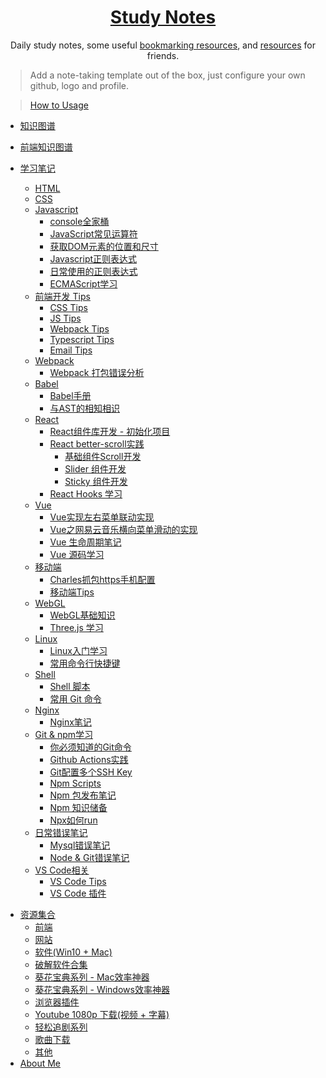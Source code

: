 <!--

 * @Author: Rain120
 * @Date: 2019-09-08 16:50:18
 * @LastEditTime: 2019-10-28 14:41:02
 -->
<h1 align="center">
  <a href="https://rain120.github.io/study-notes">Study Notes</a>
</h1>

<div align="center">
Daily study notes, some useful <a href="https://rain120.github.io/study-notes/#/resources">bookmarking resources</a>, and <a href="https://rain120.github.io/study-notes/#/resources">resources</a> for friends.
</div>

> Add a note-taking template out of the box, just configure your own github, logo and profile.

> [How to Usage](https://github.com/Rain120/study-notes/tree/note-template)

<!-- 学习笔记 -->

* [知识图谱](knowledge-map/guide.md)
  
* [前端知识图谱](knowledge-map/fe_knowledge_map.md)
  
* [学习笔记](notes/guide.md)
    * [HTML](notes/html/guide.md)
    * [CSS](notes/css/guide.md)
    * [Javascript](notes/javascript/guide.md)
      * [console全家桶](notes/javascript/console/console-related-note.md)
      * [JavaScript常见运算符](notes/javascript/common-operator/common-operator.md)
      * [获取DOM元素的位置和尺寸](notes/javascript/get-dom-property/get-dom-property.md)
      * [Javascript正则表达式](notes/javascript/regular_expression/regular_expression.md)
      * [日常使用的正则表达式](notes/javascript/regular_expression/common_reg_exps.md)
      * [ECMAScript学习](notes/javascript/es-study/es-guide.md)
    * [前端开发 Tips](notes/tips/guide.md)
      * [CSS Tips](notes/tips/css-tips.md)
      * [JS Tips](notes/tips/js-tips.md)
      * [Webpack Tips](notes/tips/webpack-tips.md)
      * [Typescript Tips](notes/tips/typescript-tips.md)
      * [Email Tips](notes/tips/email-tips.md)
    * [Webpack](notes/webpack/guide.md)
      * [Webpack 打包错误分析](notes/webpack/error-analysis/error-analysis.md)
    * [Babel](notes/babel/guide.md)
        * [Babel手册](notes/babel/babel-handbook.md)
        * [与AST的相知相识](notes/babel/ast/ast.md)
    * [React](notes/react/guide.md)
        * [React组件库开发 - 初始化项目](notes/react/component-library/init.md)
        * [React better-scroll实践](notes/react/better-scroll/better-scroll.md)
          * [基础组件Scroll开发](notes/react/better-scroll/scroll.md)
          * [Slider 组件开发](notes/react/better-scroll/slider.md)
          * [Sticky 组件开发](notes/react/better-scroll/sticky.md)
        * [React Hooks 学习](notes/react/hooks/hooks.md)
    * [Vue](notes/vue/guide.md)
         * [Vue实现左右菜单联动实现](notes/vue/cascade-menu/cascade-menu.md)
         * [Vue之网易云音乐横向菜单滑动的实现](notes/vue/slide-menu/slide-menu.md)
         * [Vue 生命周期笔记](notes/vue/vue-lifecycle/vue-lifecycle.md)
         * [Vue 源码学习](notes/vue/code-review/code-review.md)
    * [移动端](notes/mobile/guide.md)
      * [Charles抓包https手机配置](notes/mobile/charles-https-mobile-config.md)
      * [移动端Tips](notes/mobile/mobile-tips.md)
    * [WebGL](notes/webgl/guide.md)
      * [WebGL基础知识](notes/webgl/webgl.md)
      * [Three.js 学习](notes/webgl/threejs/threejs.md)
    * [Linux](notes/linux/guide.md)
      * [Linux入门学习](notes/linux/initial.md)
      * [常用命令行快捷键](notes/linux/command-shortcut.md)
    * [Shell](notes/shell/guide.md)
      - [Shell 脚本](notes/shell/shell.md)
      - [常用 Git 命令](notes/shell/common-git-commands.md)
    * [Nginx](notes/nginx/guide.md)
      * [Nginx笔记](notes/nginx/nginx/note.md)
    * [Git & npm学习](notes/git-npm/guide.md)
      * [你必须知道的Git命令](notes/git-npm/you-must-know-git-commands.md)
      * [Github Actions实践](notes/git-npm/github-action.md)
      * [Git配置多个SSH Key](notes/git-npm/git-config-multiple-ssh.md)
      * [Npm Scripts](notes/git-npm/npm-scripts.md)
      * [Npm 包发布笔记](notes/git-npm/npm-publish.md)
      * [Npm 知识储备](notes/git-npm/npm-knowledge-reserve.md)
      * [Npx如何run](notes/git-npm/how-npx-to-run.md)
    * [日常错误笔记](notes/error-qa/guide.md)
      * [Mysql错误笔记](notes/error-qa/mysql/note-qa.md)
      * [Node & Git错误笔记](notes/error-qa/node-git/note-qa.md)
    * [VS Code相关](notes/vscode/guide.md)
         * [VS Code Tips](notes/vscode/tips.md)
         * [VS Code 插件](notes/vscode/extensions.md)

<!--  资源集合 -->

* [资源集合](resources/guide.md)
  * [前端](resources/front-end.md)
  * [网站](resources/website.md)
  * [软件(Win10 + Mac)](resources/software.md)
  * [破解软件合集](resources/crack-software-collection.md)
  * [葵花宝典系列 - Mac效率神器](resources/mac-software.md)
  * [葵花宝典系列 - Windows效率神器](resources/window-software.md)
  * [浏览器插件](resources/browser-plugins.md)
  * [Youtube 1080p 下载(视频 + 字幕)](resources/youtube-download.md)
  * [轻松追剧系列](resources/shows.md)
  * [歌曲下载](resources/music-download.md)
  * [其他](resources/others.md)
* [About Me](profile/profile.md)

<!-- About Me -->
<!-- ---
* [<i class="profile-icon gh iconfont icon-github"></i>Github](https://github.com/Rain120)
* [<i class="profile-icon zh iconfont icon-zhihu"></i>知乎](https://www.zhihu.com/people/yan-yang-nian-hua-120/activities)
* [<i class="profile-icon jj iconfont icon-juejin"></i>掘金](https://juejin.im/user/57c616496be3ff00584f54db)
* [<i class="profile-icon bk iconfont icon-blog"></i>个人博客](https://rain120.github.io/)
* [<i class="profile-icon sf iconfont icon-sf"></i>SegmentFault](https://segmentfault.com/u/rainyk1/articles)
* [<i class="profile-icon csdn iconfont icon-csdn"></i>CSDN](https://blog.csdn.net/ZC_XY) -->
